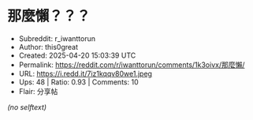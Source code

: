 # 那麼懶？？？

- Subreddit: r_iwanttorun
- Author: this0great
- Created: 2025-04-20 15:03:39 UTC
- Permalink: https://reddit.com/r/iwanttorun/comments/1k3oivx/那麼懶/
- URL: https://i.redd.it/7iz1kqqv80we1.jpeg
- Ups: 48 | Ratio: 0.93 | Comments: 10
- Flair: 分享帖

_(no selftext)_
